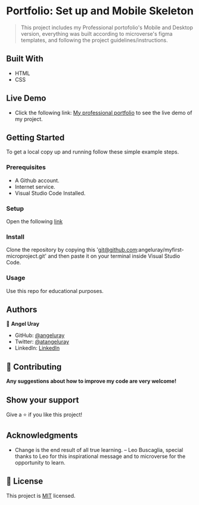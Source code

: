 # Portfolio: Set up and Mobile Skeleton

> This project includes my Professional portofolio's Mobile and Desktop version, everything was built according to microverse's figma templates, and following the project guidelines/instructions.


## Built With

- HTML
- CSS

## Live Demo 

* Click the following link: [My professional portfolio](https://angeluray.github.io/professional-portfolio/) to see the live demo of my project. 


## Getting Started

To get a local copy up and running follow these simple example steps.

### Prerequisites

- A Github account.
- Internet service.
- Visual Studio Code Installed.

### Setup

Open the following [link](git@github.com:angeluray/professional-portfolio.git)

### Install

Clone the repository by copying this 'git@github.com:angeluray/myfirst-microproject.git' and then paste it on your terminal inside Visual Studio Code.

### Usage

Use this repo for educational purposes.  

## Authors

👤 **Angel Uray**

- GitHub: [@angeluray](https://github.com/angeluray)
- Twitter: [@atangeluray](https://twitter.com/atangeluray)
- LinkedIn: [LinkedIn](linkedin.com/in/angeluray-jobs)

## 🤝 Contributing

**Any suggestions about how to improve my code are very welcome!**

## Show your support

Give a ⭐️ if you like this project!

## Acknowledgments

- Change is the end result of all true learning. – Leo Buscaglia, special thanks to Leo for this inspirational message and to microverse for the opportunity to learn.

## 📝 License

This project is [MIT](./MIT.md) licensed.
